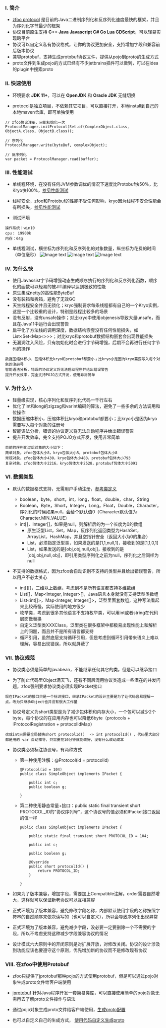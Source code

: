 ### Ⅰ. 简介

- [zfoo protocol](https://github.com/zfoo-project/zfoo/blob/main/protocol/README.md)
  是目前的Java二进制序列化和反序列化速度最快的框架，并且为序列化字节最少的框架
- 协议目前原生支持 **C++ Java Javascript C# Go Lua GDScript**，可以轻易实现跨平台
- 协议可以自定义私有协议格式，让你的协议更加安全，支持增加字段和兼容前后版本协议
- 兼容protobuf，支持生成protobuf协议文件，提供从pojo到proto的生成方式
- proto文件到生成pojo的方式已经有不少jetbrains插件可以做到，可以在idea的plugin中搜索proto

### Ⅱ. 快速使用

- 环境要求 **JDK 11+**，可以在 **OpenJDK** 和 **Oracle JDK** 无缝切换

- protocol是独立项目，不依赖其它项目，可以直接打开，本地install到自己的本地maven仓库，即可单独使用

```
// zfoo协议注册，只能初始化一次
ProtocolManager.initProtocol(Set.of(ComplexObject.class, ObjectA.class, ObjectB.class));

// 序列化
ProtocolManager.write(byteBuf, complexObject);

// 反序列化
var packet = ProtocolManager.read(buffer);
```

### Ⅲ. 性能测试

- 单线程环境，在没有任何JVM参数调优的情况下速度比Protobuf快50%，比Kryo快100%，[参见性能测试](src/test/java/com/zfoo/protocol/SpeedTest.java)
- 线程安全，zfoo和Protobuf的性能不受任何影响，kryo因为线程不安全性能会有所损失，[参见性能测试](src/test/java/com/zfoo/protocol/SpeedTest.java)


- 测试环境

```
操作系统：win10
cpu： i9900k
内存：64g
```

- 单线程测试，横坐标为序列化和反序列化的对象数量，纵坐标为花费的时间（单位毫秒）
  ![Image text](../doc/image/protocol/simple_object.png)
  ![Image text](../doc/image/protocol/normal_object.png)
  ![Image text](../doc/image/protocol/complex_object.png)

### Ⅳ. 为什么快

- 使用Javassist字节码增强动态生成顺序执行的序列化和反序列化函数，顺序化的函数可以轻易的被JIT编译以达到极致的性能
- 原生集成netty的高性能ByteBuf
- 没有装箱和拆箱，避免了无效GC
- 天生线程安全并且无锁化；kryo强制要求每条线程都有自己的一个Kryo实例，这是一个比较重的设计，特别是线程比较多的场景
- 没有反射，没有unsafe操作；对比kryo中使用objenesis导致大量unsafe，而且在Java11中运行会出现警告
- 扁平化了方法栈的调用深度，数据结构嵌套没有任何性能损失，如List<Set<Map<>>>；对比kryo和protobuf数据结构嵌套会出现性能损失
- 无漏洞注入风险，只有初始化时会进行字节码增强，后期不会再进行任何字节码的操作

```
数据压缩体积小，压缩体积比kryo和protobuf都要小；比kryo小是因为kryo需要写入每个对象的注册号
智能语法分析，错误的协议定义将无法启动程序并给出错误警告
提升开发效率，完全支持POJO方式开发，使用非常简单
```

### Ⅴ. 为什么小

- 轻量级实现，核心序列化和反序列化代码一千行左右
- 优化了int和long的zigzag和varint编码的算法，避免了一些多余的方法调用和位操作
- 数据压缩体积小，压缩体积比kryo和protobuf都要小；比kryo小是因为kryo需要写入每个对象的注册号
- 智能语法分析，错误的协议定义将无法启动程序并给出错误警告
- 提升开发效率，完全支持POJO方式开发，使用非常简单

```
目前的序列化过后对象的大小如下：
简单对象，zfoo包体大小8，kryo包体大小5，protobuf包体大小8
常规对象，zfoo包体大小430，kryo包体大小483，protobuf包体大小793
复杂对象，zfoo包体大小2216，kryo包体大小2528，protobuf包体大小5091
```

### Ⅵ. 数据类型

- 默认的数据格式支持，无需用户手动注册，[参考类定义](src/test/java/com/zfoo/protocol/packet/ComplexObject.java)
    - boolean，byte，short，int，long，float，double，char，String
    - Boolean，Byte，Short，Integer，Long，Float，Double，Character，序列化的时候如果null，会给个默认值0（Character默认值为Character.MIN_VALUE）
    - int[]，Integer[]，如果是null，则解析后的为一个长度为0的数组
        - 原生泛型List，Set，Map，反序列化返回类型为HashSet，ArrayList，HashMap，并且空指针安全（返回大小为0的集合）
        - List<Integer>，必须指定泛型类，如果发送的是[1,1,null,1]，接收到的是[1,1,0,1]
        - List<XXXClass>，如果发送的是[obj,obj,null,obj]，接收到的是[obj,obj,null,obj]，即引用类型序列化之前为null，序列化之后同样为null

- 不支持的数据格式，因为zfoo会自动识别不支持的类型并且给出错误警告，所以用户不必太关心
    - int[][]，二维以上数组，考虑到不是所有语言都支持多维数组
    - List<Integer>[]，Map<Integer, Integer>[]，Java语言本身就没有支持泛型类数组
    - List<int[]>，Map<Integer, Integer[]>，泛型里面套数组，这种写法看起来比较奇怪，实际使用的地方很少
    - 枚举类，考虑到很多其他语言不支持枚举类，可以用int或者string在代码层面做替换
    - 自定义泛型类XXXClass<T>，泛型类在很多框架中都极易出现性能上和解析上的问题，而且并不是所有语言都支持
    - 循环引用，虽然底层支持循环引用，但是考虑到循环引用带来语义上难以理解，容易出现错误，所以就屏蔽了

### Ⅶ. 协议规范

- 协议类必须是简单的javabean，不能继承任何其它的类，但是可以继承接口

- 为了防止代码里Object满天飞，还有不同层混用协议类造成一些潜在的并发问题，zfoo强制要求协议类必须实现IPacket接口

```
现在IPacket的接口只是一个标识接口，继承IPacket的设计主要是为了让代码容易理解一点，改为只继承Object也并没有很大工作量
```

- 协议号定义为short类型是为了减少包体积和内存大小，一个包可以减少2个byte，每个协议的在应用内存也可以降低6byte（protocols + IProtocolRegistration + protocolIdMap）

```
改成int只需要全局替换short protocolId()  -> int protocolId() ，代码里大部分都是用的 var 自动推导，只需要花10分钟就能改好，没有什么改动成本
```

- 协议类必须标注协议号，有两种方式
    - 第一种使用注解：@Protocol(id = protocolId)
      ```
      @Protocol(id = 104)
      public class SimpleObject implements IPacket {
      
          public int c;
          public boolean g;
      
      }
      ```

    - 第二种使用静态常量+接口：public static final transient short PROTOCOL_ID的"协议序列号"，这个协议号的值必须和IPacket接口返回的值一样
      ```
      public class SimpleObject implements IPacket {
      
          public static final transient short PROTOCOL_ID = 104;
      
          public int c;
      
          public boolean g;
      
          @Override
          public short protocolId() {
              return PROTOCOL_ID;
          }
      
      }
      ```

- 如果为了版本兼容，增加字段，需要加上Compatible注解，order需要自然增大，这样就可以保证新老协议可以互相兼容
- 正式环境为了版本兼容，避免修改字段名称，内部默认使用字段的名称按照字符串的自然顺序来依次读写的（也可以自定义），所以会导致序列化出现异常
- 正式环境为了版本兼容，避免减少字段，没必要一定要删除一个不需要的字段，所以不考虑支持这种减少字段兼容协议的情况
- 设计模式六大原则中的开闭原则是对扩展开放，对修改关闭。协议的设计涉及到功能应该也要遵守这个原则，优先增加新的协议而不是修改现有协议

### Ⅷ. 在zfoo中使用Protobuf

- zfoo只提供了jprotobuf那种pojo的方式使用protobuf，但是可以通过pojo对象生成proto文件给客户端使用

- [jprotobuf](https://github.com/jhunters/jprotobuf) 针对Java程序开发一套简易类库，可以直接使用简单的pojo对象无需再去了解proto文件操作与语法

- 通过pojo对象生成proto文件给客户端使用，[生成proto配置](src/test/resources/protobuf.xml)

- 也可以自定义自己的生成方式，
  [使用代码自定义生成proto](https://github.com/zfoo-project/tank-game-server/tree/main/common/src/main/java/com/zfoo/tank/common/generate)



